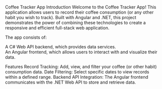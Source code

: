 Coffee Tracker App
Introduction
Welcome to the Coffee Tracker App! This application allows users to record their coffee consumption (or any other habit you wish to track). Built with Angular and .NET, this project demonstrates the power of combining these technologies to create a responsive and efficient full-stack web application.

The app consists of:

A C# Web API backend, which provides data services.  
An Angular frontend, which allows users to interact with and visualize their data.

Features
Record Tracking: Add, view, and filter your coffee (or other habit) consumption data. 
Date Filtering: Select specific dates to view records within a defined range. 
Backend API Integration: The Angular frontend communicates with the .NET Web API to store and retrieve data. 


